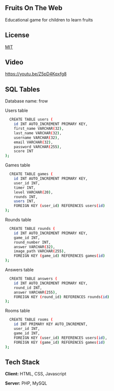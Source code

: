 ## Fruits On The Web
Educational game for children to learn fruits

## License

[MIT](https://choosealicense.com/licenses/mit/)

## Video
https://youtu.be/Z5pD4Kqxfg8

## SQL Tables

Database name: frow

Users table 

```bash
  CREATE TABLE users (
    id INT AUTO_INCREMENT PRIMARY KEY,
    first_name VARCHAR(32),
    last_name VARCHAR(32),
    username VARCHAR(32),
    email VARCHAR(32),
    password VARCHAR(255),
    score INT
);
```

Games table 

```bash
  CREATE TABLE games (
    id INT AUTO_INCREMENT PRIMARY KEY,
    user_id INT,
    timer INT,
    level VARCHAR(20),
    rounds INT,
    users INT,
    FOREIGN KEY (user_id) REFERENCES users(id)
);
```

Rounds table 

```bash
  CREATE TABLE rounds (
    id INT AUTO_INCREMENT PRIMARY KEY,
    game_id INT,
    round_number INT,
    answer VARCHAR(32),
    image_path VARCHAR(255),
    FOREIGN KEY (game_id) REFERENCES games(id)
);
```

Answers table 

```bash
  CREATE TABLE answers (
    id INT AUTO_INCREMENT PRIMARY KEY,
    round_id INT,
    answer VARCHAR(255),
    FOREIGN KEY (round_id) REFERENCES rounds(id)
);
```
Rooms table 

```bash
  CREATE TABLE rooms (
    id INT PRIMARY KEY AUTO_INCREMENT,
    user_id INT,
    game_id INT,
    FOREIGN KEY (user_id) REFERENCES users(id),
    FOREIGN KEY (game_id) REFERENCES games(id)
);
```



## Tech Stack

**Client:** HTML, CSS, Javascript

**Server:** PHP, MySQL

